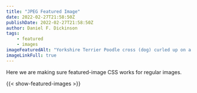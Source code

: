 ```yaml
---
title: "JPEG Featured Image"
date: 2022-02-27T21:58:50Z
publishDate: 2022-02-27T21:58:50Z
author: Daniel F. Dickinson
tags:
    - featured
    - images
imageFeaturedAlt: "Yorkshire Terrier Poodle cross (dog) curled up on a duvet and looking towards camera"
imageLinkFull: true
---
```


Here we are making sure featured-image CSS works for regular images.

{{< show-featured-images >}}
